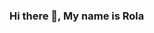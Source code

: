 ### Hi there 👋, My name is Rola

<!--
**Rola01/Rola01** is a ✨ _special_ ✨ repository because its `README.md` (this file) appears on your GitHub profile.

<img src="./Welcome-to-my-Repo-Cover.gif" alt="Introduction to my page">

Here are some ideas to get you started:

- 🔭 I’m currently working on ...
- 🌱 I’m currently learning ...
- 👯 I’m looking to collaborate on ...
- 🤔 I’m looking for help with ...
- 💬 Ask me about ...
- 📫 How to reach me: ...
- 😄 Pronouns: ...
- ⚡ Fun fact: ...
-->
